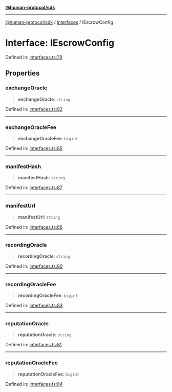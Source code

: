 [**@human-protocol/sdk**](../../README.md)

***

[@human-protocol/sdk](../../modules.md) / [interfaces](../README.md) / IEscrowConfig

# Interface: IEscrowConfig

Defined in: [interfaces.ts:79](https://github.com/humanprotocol/human-protocol/blob/99b899a11bf48f2fa04884687ea395e0d42d75d1/packages/sdk/typescript/human-protocol-sdk/src/interfaces.ts#L79)

## Properties

### exchangeOracle

> **exchangeOracle**: `string`

Defined in: [interfaces.ts:82](https://github.com/humanprotocol/human-protocol/blob/99b899a11bf48f2fa04884687ea395e0d42d75d1/packages/sdk/typescript/human-protocol-sdk/src/interfaces.ts#L82)

***

### exchangeOracleFee

> **exchangeOracleFee**: `bigint`

Defined in: [interfaces.ts:85](https://github.com/humanprotocol/human-protocol/blob/99b899a11bf48f2fa04884687ea395e0d42d75d1/packages/sdk/typescript/human-protocol-sdk/src/interfaces.ts#L85)

***

### manifestHash

> **manifestHash**: `string`

Defined in: [interfaces.ts:87](https://github.com/humanprotocol/human-protocol/blob/99b899a11bf48f2fa04884687ea395e0d42d75d1/packages/sdk/typescript/human-protocol-sdk/src/interfaces.ts#L87)

***

### manifestUrl

> **manifestUrl**: `string`

Defined in: [interfaces.ts:86](https://github.com/humanprotocol/human-protocol/blob/99b899a11bf48f2fa04884687ea395e0d42d75d1/packages/sdk/typescript/human-protocol-sdk/src/interfaces.ts#L86)

***

### recordingOracle

> **recordingOracle**: `string`

Defined in: [interfaces.ts:80](https://github.com/humanprotocol/human-protocol/blob/99b899a11bf48f2fa04884687ea395e0d42d75d1/packages/sdk/typescript/human-protocol-sdk/src/interfaces.ts#L80)

***

### recordingOracleFee

> **recordingOracleFee**: `bigint`

Defined in: [interfaces.ts:83](https://github.com/humanprotocol/human-protocol/blob/99b899a11bf48f2fa04884687ea395e0d42d75d1/packages/sdk/typescript/human-protocol-sdk/src/interfaces.ts#L83)

***

### reputationOracle

> **reputationOracle**: `string`

Defined in: [interfaces.ts:81](https://github.com/humanprotocol/human-protocol/blob/99b899a11bf48f2fa04884687ea395e0d42d75d1/packages/sdk/typescript/human-protocol-sdk/src/interfaces.ts#L81)

***

### reputationOracleFee

> **reputationOracleFee**: `bigint`

Defined in: [interfaces.ts:84](https://github.com/humanprotocol/human-protocol/blob/99b899a11bf48f2fa04884687ea395e0d42d75d1/packages/sdk/typescript/human-protocol-sdk/src/interfaces.ts#L84)
